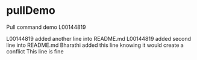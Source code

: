# pullDemo
Pull command demo
L00144819

L00144819 added another line into README.md
L00144819 added second line into README.md
Bharathi added this line knowing it would create a conflict 
This line is fine

